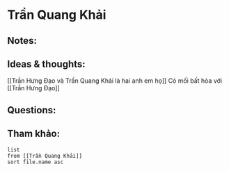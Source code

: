 # Trần Quang Khải

## Notes:


## Ideas & thoughts:
[[Trần Hưng Đạo và Trần Quang Khải là hai anh em họ]]
Có mối bất hòa với [[Trần Hưng Đạo]]

## Questions:


## Tham khảo:
```dataview
list
from [[Trần Quang Khải]]
sort file.name asc
```